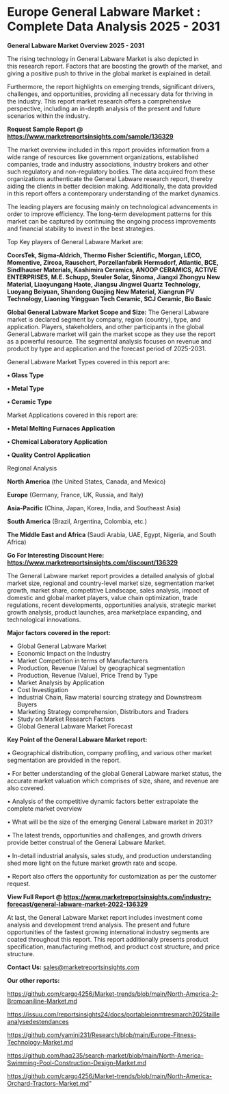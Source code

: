 # Europe General Labware Market : Complete Data Analysis 2025 - 2031

<Strong> General Labware Market Overview 2025 - 2031</strong>

The rising technology in General Labware Market is also depicted in this research report. Factors that are boosting the growth of the market, and giving a positive push to thrive in the global market is explained in detail.

Furthermore, the report highlights on emerging trends, significant drivers, challenges, and opportunities, providing all necessary data for thriving in the industry. This report market research offers a comprehensive perspective, including an in-depth analysis of the present and future scenarios within the industry.

<strong>Request Sample Report @ <a href=https://www.marketreportsinsights.com/sample/136329>https://www.marketreportsinsights.com/sample/136329</a></strong>

The market overview included in this report provides information from a wide range of resources like government organizations, established companies, trade and industry associations, industry brokers and other such regulatory and non-regulatory bodies. The data acquired from these organizations authenticate the General Labware research report, thereby aiding the clients in better decision making. Additionally, the data provided in this report offers a contemporary understanding of the market dynamics.

The leading players are focusing mainly on technological advancements in order to improve efficiency. The long-term development patterns for this market can be captured by continuing the ongoing process improvements and financial stability to invest in the best strategies.

Top Key players of General Labware Market are:

<strong>CoorsTek, Sigma-Aldrich, Thermo Fisher Scientific, Morgan, LECO, Momentive, Zircoa, Rauschert, Porzellanfabrik Hermsdorf, Atlantic, BCE, Sindlhauser Materials, Kashimira Ceramics, ANOOP CERAMICS, ACTIVE ENTERPRISES, M.E. Schupp, Steuler Solar, Sinoma, Jiangxi Zhongyu New Material, Liaoyungang Haote, Jiangsu Jingwei Quartz Technology, Luoyang Beiyuan, Shandong Guojing New Material, Xiangrun PV Technology, Liaoning Yingguan Tech Ceramic, SCJ Ceramic, Bio Basic</strong>

<strong><b>Global General Labware Market Scope and Size:</b></strong>
The General Labware market is declared segment by company, region (country), type, and application. Players, stakeholders, and other participants in the global General Labware market will gain the market scope as they use the report as a powerful resource. The segmental analysis focuses on revenue and product by type and application and the forecast period of 2025-2031.

General Labware Market Types covered in this report are:

<strong>• Glass Type

• Metal Type

• Ceramic Type</strong>

Market Applications covered in this report are:

<strong>• Metal Melting Furnaces Application

• Chemical Laboratory Application

• Quality Control Application</strong> 

Regional Analysis

<strong>North America</strong> (the United States, Canada, and Mexico)

<strong>Europe</strong> (Germany, France, UK, Russia, and Italy)

<strong>Asia-Pacific</strong> (China, Japan, Korea, India, and Southeast Asia)

<strong>South America</strong> (Brazil, Argentina, Colombia, etc.)

<strong>The Middle East and Africa</strong> (Saudi Arabia, UAE, Egypt, Nigeria, and South Africa)

<strong>Go For Interesting Discount Here: <a href=https://www.marketreportsinsights.com/discount/136329>https://www.marketreportsinsights.com/discount/136329</a></strong>

The General Labware market report provides a detailed analysis of global market size, regional and country-level market size, segmentation market growth, market share, competitive Landscape, sales analysis, impact of domestic and global market players, value chain optimization, trade regulations, recent developments, opportunities analysis, strategic market growth analysis, product launches, area marketplace expanding, and technological innovations.

<strong><b>Major factors covered in the report:</b></strong>
<ul>
  <li>Global General Labware Market </li>
  <li>Economic Impact on the Industry</li>
  <li>Market Competition in terms of Manufacturers</li>
  <li>Production, Revenue (Value) by geographical segmentation</li>
  <li>Production, Revenue (Value), Price Trend by Type</li>
  <li>Market Analysis by Application</li>
  <li>Cost Investigation</li>
  <li>Industrial Chain, Raw material sourcing strategy and Downstream Buyers</li>
  <li>Marketing Strategy comprehension, Distributors and Traders</li>
  <li>Study on Market Research Factors</li>
  <li>Global General Labware Market Forecast</li>
</ul>

<strong><b>Key Point of the General Labware Market report:</b></strong>

• Geographical distribution, company profiling, and various other market segmentation are provided in the report.

• For better understanding of the global General Labware market status, the accurate market valuation which comprises of size, share, and revenue are also covered.

• Analysis of the competitive dynamic factors better extrapolate the complete market overview

• What will be the size of the emerging General Labware market in 2031?

• The latest trends, opportunities and challenges, and growth drivers provide better construal of the General Labware Market.

• In-detail industrial analysis, sales study, and production understanding shed more light on the future market growth rate and scope.

• Report also offers the opportunity for customization as per the customer request.

<strong><b>View Full Report @ <a href=https://www.marketreportsinsights.com/industry-forecast/general-labware-market-2022-136329>https://www.marketreportsinsights.com/industry-forecast/general-labware-market-2022-136329</a></b></strong>


At last, the General Labware Market report includes investment come analysis and development trend analysis. The present and future opportunities of the fastest growing international industry segments are coated throughout this report. This report additionally presents product specification, manufacturing method, and product cost structure, and price structure.

<strong>Contact Us:</strong>
sales@marketreportsinsights.com

<strong>Our other reports:</strong>

<a href=https://github.com/cargo4256/Market-trends/blob/main/North-America-2-Bromoaniline-Market.md>https://github.com/cargo4256/Market-trends/blob/main/North-America-2-Bromoaniline-Market.md</a>

<a href=https://issuu.com/reportsinsights24/docs/portableionmtresmarch2025tailleanalysedestendances>https://issuu.com/reportsinsights24/docs/portableionmtresmarch2025tailleanalysedestendances</a>

<a href=https://github.com/yamini231/Research/blob/main/Europe-Fitness-Technology-Market.md>https://github.com/yamini231/Research/blob/main/Europe-Fitness-Technology-Market.md</a>

<a href=https://github.com/haq235/search-market/blob/main/North-America-Swimming-Pool-Construction-Design-Market.md>https://github.com/haq235/search-market/blob/main/North-America-Swimming-Pool-Construction-Design-Market.md</a>

<a href=https://github.com/cargo4256/Market-trends/blob/main/North-America-Orchard-Tractors-Market.md>https://github.com/cargo4256/Market-trends/blob/main/North-America-Orchard-Tractors-Market.md</a>"
